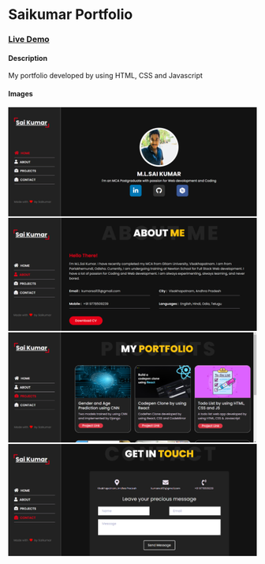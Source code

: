 # Saikumar Portfolio
### [Live Demo](https://kumarsai131.github.io/Todo-List/)
#### Description
My portfolio developed by using HTML, CSS and Javascript
#### Images
![image1](https://github.com/kumarsai131/Saikumar-Portfolio/blob/main/images/github/Home.PNG)
![image2](https://github.com/kumarsai131/Saikumar-Portfolio/blob/main/images/github/AboutMe.PNG)
![image3](https://github.com/kumarsai131/Saikumar-Portfolio/blob/main/images/github/Portfolio.PNG)
![image4](https://github.com/kumarsai131/Saikumar-Portfolio/blob/main/images/github/contact.PNG)


